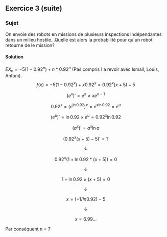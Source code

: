 ## Exercice 3 (suite)
### **Sujet**
On envoie des robots en missions de plusieurs inspections indépendantes dans un milieu hostile...Quelle est alors la probabilité pour qu'un robot retourne de le mission?
#### Solution
$EX_n = -5(1-0.92^n)+n*0.92^n$
(Pas compris ! a revoir avec Ismail, Louis, Antoni).
$$f(x)=-5(1-0.92^x)+x0.92^x = 0.92^x(x+5)-5$$

$$(e^x)'=e^x\neq xe^{x-1}$$

$$0.92^x=(e^{\ln 0.92})^x=e^{x\ln 0.92}=e^u$$

$$(e^u)'=\ln 0.92\times e^u=0.92^x \ln 0.92$$

$$(a^x)'=a^x\ln a$$

$$( 0.92^x(x+5)-5)'=?$$

$$↓$$

$$0.92^x(1+\ln 0.92 * (x + 5))=0$$

$$↓$$

$$1+\ln 0.92 \times (x + 5)=0$$

$$↓$$

$$x = (-1 / ln0.92) - 5$$

$$↓$$

$$x=6.99...$$

Par conséquent n = 7